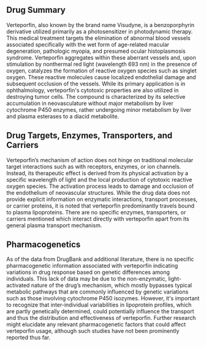 ## Drug Summary
Verteporfin, also known by the brand name Visudyne, is a benzoporphyrin derivative utilized primarily as a photosensitizer in photodynamic therapy. This medical treatment targets the elimination of abnormal blood vessels associated specifically with the wet form of age-related macular degeneration, pathologic myopia, and presumed ocular histoplasmosis syndrome. Verteporfin aggregates within these aberrant vessels and, upon stimulation by nonthermal red light (wavelength 693 nm) in the presence of oxygen, catalyzes the formation of reactive oxygen species such as singlet oxygen. These reactive molecules cause localized endothelial damage and subsequent occlusion of the vessels. While its primary application is in ophthalmology, verteporfin's cytotoxic properties are also utilized in destroying tumor cells. The compound is characterized by its selective accumulation in neovasculature without major metabolism by liver cytochrome P450 enzymes, rather undergoing minor metabolism by liver and plasma esterases to a diacid metabolite.

## Drug Targets, Enzymes, Transporters, and Carriers
Verteporfin’s mechanism of action does not hinge on traditional molecular target interactions such as with receptors, enzymes, or ion channels. Instead, its therapeutic effect is derived from its physical activation by a specific wavelength of light and the local production of cytotoxic reactive oxygen species. The activation process leads to damage and occlusion of the endothelium of neovascular structures. While the drug data does not provide explicit information on enzymatic interactions, transport processes, or carrier proteins, it is noted that verteporfin predominantly travels bound to plasma lipoproteins. There are no specific enzymes, transporters, or carriers mentioned which interact directly with verteporfin apart from its general plasma transport mechanism.

## Pharmacogenetics
As of the data from DrugBank and additional literature, there is no specific pharmacogenetic information associated with verteporfin indicating variations in drug response based on genetic differences among individuals. This lack of data may be due to the non-enzymatic, light-activated nature of the drug’s mechanism, which mostly bypasses typical metabolic pathways that are commonly influenced by genetic variations such as those involving cytochrome P450 isozymes. However, it's important to recognize that inter-individual variabilities in lipoprotein profiles, which are partly genetically determined, could potentially influence the transport and thus the distribution and effectiveness of verteporfin. Further research might elucidate any relevant pharmacogenetic factors that could affect verteporfin usage, although such studies have not been prominently reported thus far.